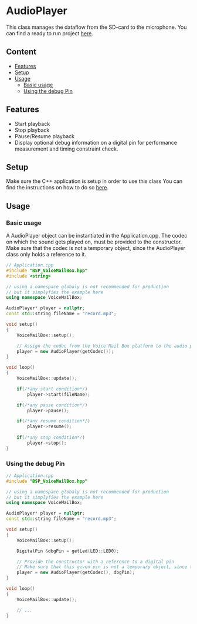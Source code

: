 # AudioPlayer
This class manages the dataflow from the SD-card to the microphone.
You can find a ready to run project [here](../../Demos/F469/F469_MultiExample/README.md).

## Content
- [Features](#features)
- [Setup](#setup)
- [Usage](#usage)
    - [Basic usage](#basic-usage)
    - [Using the debug Pin](#using-the-debug-pin)

## Features
- Start playback
- Stop playback
- Pause/Resume playback
- Display optional debug information on a digital pin for performance measurement and timing constraint check.

## Setup
Make sure the C++ application is setup in order to use this class
You can find the instructions on how to do so [here](CppFromC.md).

## Usage
### Basic usage
A AudioPlayer object can be instantiated in the Application.cpp.
The codec on which the sound gets played on, must be provided to the constructor.
Make sure that the codec is not a temporary object, since the AudioPlayer class only holds a reference to it.
``` C++
// Application.cpp
#include "BSP_VoiceMailBox.hpp"
#include <string>

// using a namespace globaly is not recommended for production
// but it simplyfies the example here
using namespace VoiceMailBox; 

AudioPlayer* player = nullptr;
const std::string fileName = "record.mp3";

void setup()
{
    VoiceMailBox::setup();

    // Assign the codec from the Voice Mail Box platform to the audio player
    player = new AudioPlayer(getCodec());
}

void loop()
{
    VoiceMailBox::update();

    if(/*any start condition*/)
        player->start(fileName);

    if(/*any pause condition*/)
        player->pause();

    if(/*any resume condition*/)
        player->resume();
   
    if(/*any stop condition*/)
        player->stop(); 
}
```


### Using the debug Pin
``` C++
// Application.cpp
#include "BSP_VoiceMailBox.hpp"

// using a namespace globaly is not recommended for production
// but it simplyfies the example here
using namespace VoiceMailBox; 

AudioPlayer* player = nullptr;
const std::string fileName = "record.mp3";

void setup()
{
    VoiceMailBox::setup();

    DigitalPin &dbgPin = getLed(LED::LED0);

    // Provide the constructor with a reference to a digital pin
    // Make sure that this given pin is not a temporary object, since the Player only holds a reference to it.
    player = new AudioPlayer(getCodec(), dbgPin);
}

void loop()
{
    VoiceMailBox::update();

    // ...
}
```